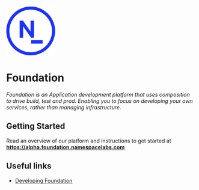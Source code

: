![Logo](/devworkflow/web/public/icons/logo.svg) 

# Foundation

*Foundation is an Application development platform that uses composition to drive build, test and prod. Enabling you to focus on developing your own services, rather than managing infrastructure.*

## Getting Started
Read an overview of our platform and instructions to get started at 
**https://alpha.foundation.namespacelabs.com**

## Useful links

* [Developing Foundation](/CONTRIBUTING.md)
